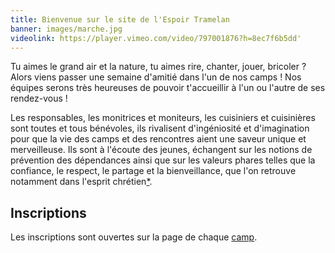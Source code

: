 ```yaml
---
title: Bienvenue sur le site de l'Espoir Tramelan
banner: images/marche.jpg
videolink: https://player.vimeo.com/video/797001876?h=8ec7f6b5dd'
---
```


Tu aimes le grand air et la nature, tu aimes rire, chanter, jouer, bricoler ? Alors viens passer une semaine d'amitié dans l'un de nos camps ! Nos équipes serons très heureuses de pouvoir t'accueillir à l'un ou l'autre de ses rendez-vous !

Les responsables, les monitrices et moniteurs, les cuisiniers et cuisinières sont toutes et tous bénévoles, ils rivalisent d'ingéniosité et d'imagination pour que la vie des camps et des rencontres aient une saveur unique et merveilleuse. Ils sont à l'écoute des jeunes, échangent sur les notions de prévention des dépendances ainsi que sur les valeurs phares telles que la confiance, le respect, le partage et la bienveillance, que l'on retrouve notamment dans l'esprit chrétien[*](https://espoir-tramelan.ch/faq/espoir-un-mouvement-chretien/).

## Inscriptions

Les inscriptions sont ouvertes sur la page de chaque [camp](https://espoir-tramelan.ch/camps/).
